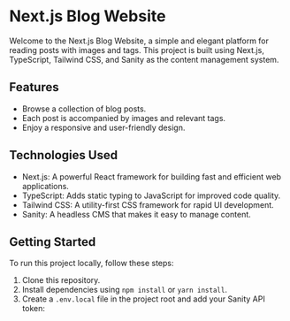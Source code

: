# Next.js Blog Website

Welcome to the Next.js Blog Website, a simple and elegant platform for reading posts with images and tags. This project is built using Next.js, TypeScript, Tailwind CSS, and Sanity as the content management system.

## Features

- Browse a collection of  blog posts.
- Each post is accompanied by  images and relevant tags.
- Enjoy a responsive and user-friendly design.

## Technologies Used

- Next.js: A powerful React framework for building fast and efficient web applications.
- TypeScript: Adds static typing to JavaScript for improved code quality.
- Tailwind CSS: A utility-first CSS framework for rapid UI development.
- Sanity: A headless CMS that makes it easy to manage content.

## Getting Started

To run this project locally, follow these steps:

1. Clone this repository.
2. Install dependencies using `npm install` or `yarn install`.
3. Create a `.env.local` file in the project root and add your Sanity API token:

